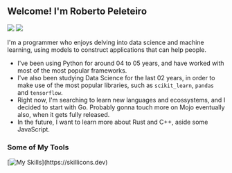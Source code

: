 ## Welcome! I'm Roberto Peleteiro
<a href = "mailto:kalimarapeleteiro@gmail.com"><img src="https://img.shields.io/badge/Gmail-D14836?style=for-the-badge&logo=gmail&logoColor=white" target="_blank"></a>
<a href="https://www.linkedin.com/in/kalimara-peleteiro/" target="_blank"><img src="https://img.shields.io/badge/-LinkedIn-%230077B5?style=for-the-badge&logo=linkedin&logoColor=white" target="_blank"></a>   

I'm a programmer who enjoys delving into data science and machine learning, using models to construct applications that can help people.

- I've been using Python for around 04 to 05 years, and have worked with most of the most popular frameworks.
- I've also been studying Data Science for the last 02 years, in order to make use of the most popular libraries, such as ``scikit_learn``, ``pandas`` and ``tensorflow``.
- Right now, I'm searching to learn new languages and ecossystems, and I decided to start with Go. Probably gonna touch more on Mojo eventually also, when it gets fully released.
- In the future, I want to learn more about Rust and C++, aside some JavaScript.
  
### Some of My Tools
[![My Skills](https://skillicons.dev/icons?i=py,flask,fastapi,django,sklearn,tensorflow,go,javascript,vue,postgres,mongodb,linux,figma,docker,postman,)](https://skillicons.dev)
